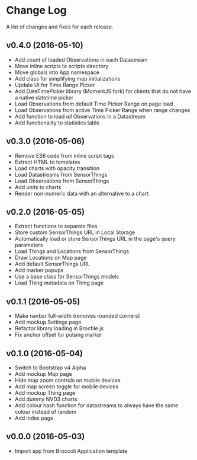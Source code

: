 # Change Log

A list of changes and fixes for each release.

## v0.4.0 (2016-05-10)

* Add count of loaded Observations in each Datastream
* Move inline scripts to scripts directory
* Move globals into App namespace
* Add class for simplifying map initializations
* Update UI for Time Range Picker
* Add DateTimePicker library (MomentJS fork) for clients that do not have a native datetime picker
* Load Observations from default Time Picker Range on page load
* Load Observations from active Time Picker Range when range changes
* Add function to load *all* Observations in a Datastream
* Add functionality to statistics table

## v0.3.0 (2016-05-06)

* Remove ES6 code from inline script tags
* Extract HTML to templates
* Load charts with opacity transition
* Load Datastreams from SensorThings
* Load Observations from SensorThings
* Add units to charts
* Render non-numeric data with an alternative to a chart

## v0.2.0 (2016-05-05)

* Extract functions to separate files
* Store custom SensorThings URL in Local Storage
* Automatically load or store SensorThings URL in the page's query parameters
* Load Things and Locations from SensorThings
* Draw Locations on Map page
* Add default SensorThings URL
* Add marker popups
* Use a base class for SensorThings models
* Load Thing metadata on Thing page

## v0.1.1 (2016-05-05)

* Make navbar full-width (removes rounded corners)
* Add mockup Settings page
* Refactor library loading in Brocfile.js
* Fix anchor offset for pulsing marker

## v0.1.0 (2016-05-04)

* Switch to Bootstrap v4 Alpha
* Add mockup Map page
* Hide map zoom controls on mobile devices
* Add map screen toggle for mobile devices
* Add mockup Thing page
* Add dummy NVD3 charts
* Add colour hash function for datastreams to always have the same colour instead of random
* Add index page

## v0.0.0 (2016-05-03)

* Import app from Broccoli Application template
